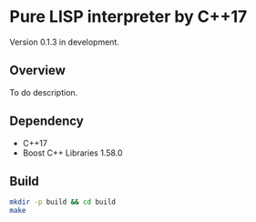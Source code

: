 # Pure LISP interpreter by C++17

Version 0.1.3 in development.

## Overview

To do description.

## Dependency

- C++17
- Boost C++ Libraries 1.58.0

## Build

``` sh
mkdir -p build && cd build
make
```

